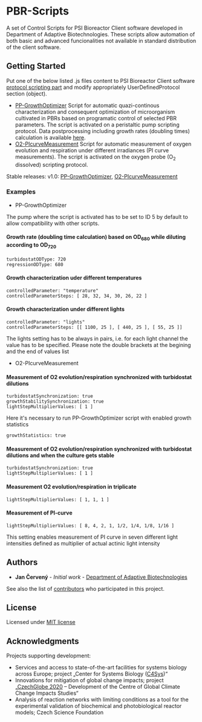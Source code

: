 # PBR-Scripts
A set of Control Scripts for PSI Bioreactor Client software developed in Department of Adaptive Biotechnologies. These scripts allow automation of both basic and advanced funcionalities not available in standard distribution of the client software. 

## Getting Started

Put one of the below listed .js files content to PSI Bioreactor Client software [protocol scripting part](https://smartbiotech.github.io/PBR-ControlScripts/img/PBR-SW_Script.png) and modify appropriately UserDefinedProtocol section (object).

* [PP-GrowthOptimizer](https://smartbiotech.github.io/PBR-ControlScripts/PP-GrowthOptimizer.js)
Script for automatic quazi-continous characterization and consequent optimization of microorganism cultivated in PBRs based on programatic control of selected PBR parameters. The script is activated on a peristaltic pump scripting protocol.
Data postprocessing including growth rates (doubling times) calculation is available [here](https://czechglobe-doab.shinyapps.io/PBR-DataAnalysis/).
* [O2-PIcurveMeasurement](https://smartbiotech.github.io/PBR-ControlScripts/O2-PIcurveMeasurement.js)
Script for automatic measurement of oxygen evolution and respiration under different irradiances (PI curve measurements). The script is activated on the oxygen probe (O<sub>2</sub> dissolved) scripting protocol.

Stable releases:
v1.0: [PP-GrowthOptimizer](https://smartbiotech.github.io/PBR-ControlScripts/Releases/PP-GrowthOptimizer_v1.js), [O2-PIcurveMeasurement](https://smartbiotech.github.io/PBR-ControlScripts/Releases/O2-PIcurveMeasurement_v1.js)

### Examples

* PP-GrowthOptimizer

The pump where the script is activated has to be set to ID 5 by default to allow compatibility with other scripts.

#### Growth rate (doubling time calculation) based on OD<sub>680</sub> while diluting according to OD<sub>720</sub>
```
turbidostatODType: 720
regressionODType: 680
```

#### Growth characterization uder different temperatures
```
controlledParameter: "temperature"
controlledParameterSteps: [ 28, 32, 34, 30, 26, 22 ]
```

#### Growth characterization under different lights
```
controlledParameter: "lights"
controlledParameterSteps: [[ 1100, 25 ], [ 440, 25 ], [ 55, 25 ]]
```
The lights setting has to be always in pairs, i.e. for each light channel the value has to be specified. Please note the double brackets at the begining and the end of values list

* O2-PIcurveMeasurement

#### Measurement of O2 evolution/respiration synchronized with turbidostat dilutions
```
turbidostatSynchronization: true
growthStabilitySynchronization: true
lightStepMultiplierValues: [ 1 ]
```
Here it's necessary to run PP-GrowthOptimizer script with enabled growth statistics
```
growthStatistics: true
```

#### Measurement of O2 evolution/respiration synchronized with turbidostat dilutions and when the culture gets stable
```
turbidostatSynchronization: true
lightStepMultiplierValues: [ 1 ]
```


#### Measurement O2 evolution/respiration in triplicate
```
lightStepMultiplierValues: [ 1, 1, 1 ]
```

#### Measurement of PI-curve
```
lightStepMultiplierValues: [ 8, 4, 2, 1, 1/2, 1/4, 1/8, 1/16 ]
```

This setting enables measurement of PI curve in seven different light intensities defined as multiplier of actual actinic light intensity

## Authors

* **Jan Červený** - *Initial work* - [Department of Adaptive Biotechnologies](http://www.czechglobe.cz/en/institute-structure/research-sector/v-domain-adaptive-and-innovative-techniques/#doab)

See also the list of [contributors](https://smartbiotech.github.io/PBR-Scripts/CONTRIBUTORS.md) who participated in this project.

## License

Licensed under [MIT license](https://smartbiotech.github.io/PBR-ControlScripts/LICENSE)

## Acknowledgments

Projects supporting development:

* Services and access to state-of-the-art facilities for systems biology across Europe; project „Center for Systems Biology ([C4Sys](http://c4sys.cz))“
* Innovations for mitigation of global change impacts; project „[CzechGlobe 2020](http://www.czechglobe.cz/en/) – Development of the Centre of Global Climate Change Impacts Studies“
* Analysis of reaction networks with limiting conditions as a tool for the experimental validation of biochemical and photobiological reactor models; Czech Science Foundation
